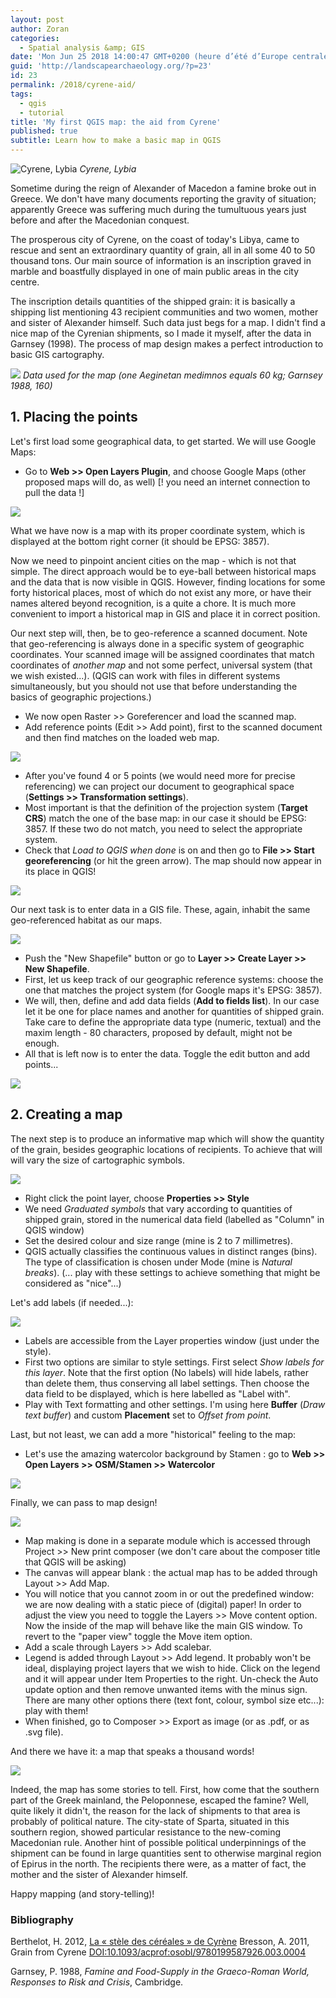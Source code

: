 ```yaml
---
layout: post
author: Zoran
categories:
  - Spatial analysis &amp; GIS
date: 'Mon Jun 25 2018 14:00:47 GMT+0200 (heure d’été d’Europe centrale)'
guid: 'http://landscapearchaeology.org/?p=23'
id: 23
permalink: /2018/cyrene-aid/
tags:
  - qgis
  - tutorial
title: 'My first QGIS map: the aid from Cyrene'
published: true
subtitle: Learn how to make a basic map in QGIS
---
```


![Cyrene, Lybia](http://landscapearchaeology.org/wp/wp-content/uploads/2018/06/Cyrene.png)
*Cyrene, Lybia*



Sometime during the reign of Alexander of Macedon a famine broke out in Greece. We don't have many documents reporting the gravity of situation; apparently Greece was suffering much during the tumultuous years just before and after the Macedonian conquest.


The prosperous city of Cyrene, on the coast of today's Libya, came to rescue and sent an extraordinary quantity of  grain, all in all some 40 to 50 thousand tons. Our main source of information is an inscription graved in marble and boastfully displayed in one of main public areas in the city centre.


The inscription details quantities of the shipped grain: it is basically a shipping list mentioning 43 recipient communities and two women, mother and sister of Alexander himself. Such data just begs for a map. I didn't find a nice map of the Cyrenian shipments, so I made it myself, after the data in  Garnsey (1998). The process of map design makes a perfect introduction to basic GIS cartography.


![](http://landscapearchaeology.org/wp/wp-content/uploads/2018/06/Garnsey.jpg) 
*Data used for the map (one Aeginetan medimnos equals 60 kg; Garnsey 1988, 160)*

## 1. Placing the points

Let's first load some geographical data, to get started. We will use Google Maps:

- Go to **Web >> Open Layers Plugin**, and choose Google Maps (other proposed maps will do, as well) [! you need an internet connection to pull the data !]

![](http://landscapearchaeology.org/wp/wp-content/uploads/2018/06/EPSG.png)

What we have now is a map with its proper coordinate system, which is displayed at the bottom right corner (it should be EPSG: 3857).

Now we need to pinpoint ancient cities on the map - which is not that simple. The direct approach would be to eye-ball between historical maps and the data that is now visible in QGIS. However, finding locations for some forty historical places, most of which do not exist any more, or have their names altered beyond recognition, is a quite a chore. It is much more convenient to import a historical map in GIS and place it in correct position.

Our next step will, then, be to geo-reference a scanned document. Note that geo-referencing is always done in a specific system of geographic coordinates. Your scanned image will be assigned coordinates that match coordinates of *another map* and not some perfect, universal system (that we wish existed...). (QGIS can work with files in different systems simultaneously, but you should not use that before understanding the basics of geographic projections.)

- We now open Raster >> Goreferencer and load the scanned map.
- Add reference points (Edit >> Add point), first to the scanned document and then find matches on the loaded web map.
 
![](http://landscapearchaeology.org/wp/wp-content/uploads/2018/06/Georeferencer-settings.png)

- After you've found 4 or 5 points (we would need more for precise referencing) we can project our document to geographical space (**Settings >> Transformation settings**).
- Most important is that the definition of the projection system (**Target CRS**) match the one of the base map: in our case it should be EPSG: 3857. If these two do not match, you need to select the appropriate system. 
- Check that *Load to QGIS when done* is on and then go to **File >> Start georeferencing** (or hit the green arrow). The map should now appear in its place in QGIS! 

![](http://landscapearchaeology.org/wp/wp-content/uploads/2018/06/Georeferencer.png)

Our next task is to enter data in a GIS file. These, again, inhabit the same geo-referenced habitat as our maps.

![](http://landscapearchaeology.org/wp/wp-content/uploads/2018/06/New-Shapefile.png)

-  Push the "New Shapefile" button or go to **Layer >> Create Layer >> New Shapefile**.
-  First, let us keep track of our geographic reference systems: choose the one that matches the project system (for Google maps it's EPSG: 3857).
- We will, then, define and add data fields (**Add to fields list**). In our case let it be one for place names and another for quantities of shipped grain. Take care to define the appropriate data type (numeric, textual) and the maxim length - 80 characters, proposed by default, might not be enough.
- All that is left now is to enter the data. Toggle the edit button and add points...

![](http://landscapearchaeology.org/wp/wp-content/uploads/2018/06/Editing.png)

## 2. Creating a map

The next step is to produce an informative map which will show the quantity of the grain, besides geographic locations of recipients. To achieve that will will vary the size of cartographic symbols.

![](http://landscapearchaeology.org/wp/wp-content/uploads/2018/06/Style.png)

 - Right click the point layer, choose **Properties >> Style**
 - We need *Graduated symbols* that vary according to quantities of shipped grain, stored in the numerical data field (labelled as "Column" in QGIS window)
- Set the desired colour and size range (mine is 2 to 7 millimetres).
- QGIS actually classifies the continuous values in distinct ranges (bins). The type of classification is chosen under Mode (mine is *Natural breaks*).
(... play with these settings to achieve something that might be considered as "nice"...)

Let's add labels (if needed...):

![](http://landscapearchaeology.org/wp/wp-content/uploads/2018/06/Labels.png)

- Labels are accessible from the Layer properties window (just under the style).
- First two options are similar to style settings. First select *Show labels for this layer*. Note that the first option (No labels) will hide labels, rather than delete them, thus conserving all label settings. Then choose the data field to be displayed, which is here labelled as "Label with".
- Play with Text formatting and other settings. I'm using here **Buffer** (*Draw text buffer*) and custom **Placement** set to *Offset from point*. 

Last, but not least, we can add a more "historical" feeling to the map:

- Let's use the amazing watercolor background by Stamen : go to **Web >> Open Layers >> OSM/Stamen >> Watercolor**

![](http://landscapearchaeology.org/wp/wp-content/uploads/2018/06/Screen-QGIS-capture.png) 

Finally, we can pass to map design!

![](http://landscapearchaeology.org/wp/wp-content/uploads/2018/06/Composer.png)

- Map making is done in a separate module which is accessed through Project >> New print composer (we don't care about the composer title that QGIS will be asking) 
- The canvas will appear blank : the actual map has to be added through Layout >> Add Map.
- You will notice that you cannot zoom in or out the predefined window: we are now dealing with a static piece of (digital) paper! In order to adjust the view you need to toggle the Layers >> Move content option. Now the inside of the map will behave like the main GIS window. To revert to the "paper view" toggle the Move item option.
- Add a scale through Layers >> Add scalebar.
- Legend is added through Layout >> Add legend. It probably won't be ideal, displaying project layers that we wish to hide. Click on the legend and it will appear under Item Properties to the right. Un-check the Auto update option and then remove unwanted items with the minus sign. There are many other options there (text font, colour, symbol size etc...): play with them!
- When finished, go to Composer >> Export as image (or as .pdf, or as .svg file).

And there we have it: a map that speaks a thousand words! 

![](http://landscapearchaeology.org/wp/wp-content/uploads/2018/06/map.png)

Indeed, the map has some stories to tell. First, how come that the southern part of the Greek mainland, the Peloponnese, escaped the famine? Well, quite likely it didn't, the reason for the lack of shipments to that area is probably of political nature. The city-state of Sparta, situated in this southern region, showed particular resistance to the new-coming Macedonian rule. Another hint of possible political underpinnings of the shipment can be found in large quantities sent to otherwise marginal region of Epirus in the north. The recipients there were, as a matter of fact, the mother and the sister of Alexander himself.

Happy mapping (and story-telling)!

### Bibliography

Berthelot, H. 2012, [La « stèle des céréales » de Cyrène](http://lettres.sorbonne-universite.fr/IMG/pdf/BerthelotBAT.pdf)
Bresson, A. 2011, Grain from Cyrene [DOI:10.1093/acprof:osobl/9780199587926.003.0004](http://www.oxfordscholarship.com/view/10.1093/acprof:osobl/9780199587926.001.0001/acprof-9780199587926-chapter-4)

Garnsey, P. 1988, *Famine and Food-Supply in the Graeco-Roman World, Responses to Risk and Crisis*, Cambridge.
